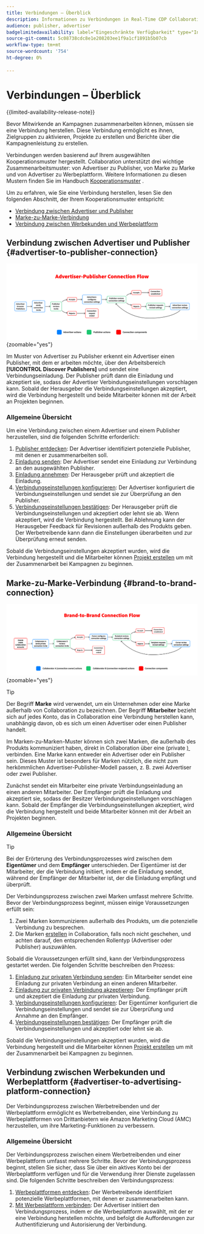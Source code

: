 ```yaml
---
title: Verbindungen – Überblick
description: Informationen zu Verbindungen in Real-Time CDP Collaboration.
audience: publisher, advertiser
badgelimitedavailability: label="Eingeschränkte Verfügbarkeit" type="Informative" url="https://helpx.adobe.com/de/legal/product-descriptions/real-time-customer-data-platform-collaboration.html newtab=true"
source-git-commit: 5c08738cdc8e1e208203ee1f9a1cf1891b5b07cb
workflow-type: tm+mt
source-wordcount: '754'
ht-degree: 0%

---
```


# Verbindungen – Überblick

{{limited-availability-release-note}}

Bevor Mitwirkende an Kampagnen zusammenarbeiten können, müssen sie eine Verbindung herstellen. Diese Verbindung ermöglicht es ihnen, Zielgruppen zu aktivieren, Projekte zu erstellen und Berichte über die Kampagnenleistung zu erstellen.

Verbindungen werden basierend auf Ihrem ausgewählten Kooperationsmuster hergestellt. Collaboration unterstützt drei wichtige Zusammenarbeitsmuster: von Advertiser zu Publisher, von Marke zu Marke und von Advertiser zu Werbeplattform. Weitere Informationen zu diesen Mustern finden Sie im Handbuch [Kooperationsmuster](/help/guide/overview/collaboration-patterns.md) .

Um zu erfahren, wie Sie eine Verbindung herstellen, lesen Sie den folgenden Abschnitt, der Ihrem Kooperationsmuster entspricht:

- [Verbindung zwischen Advertiser und Publisher](#advertiser-to-publisher-connection)
- [Marke-zu-Marke-Verbindung](#brand-to-brand-connection)
- [Verbindung zwischen Werbekunden und Werbeplattform](#advertiser-to-advertising-platform-connection)

## Verbindung zwischen Advertiser und Publisher {#advertiser-to-publisher-connection}

![Allgemeine Abbildung des Verbindungsprozesses zwischen Advertiser und Publisher.](/help/assets/connect/establish-connection/advertiser-publisher-flow.png){zoomable="yes"}

Im Muster von Advertiser zu Publisher erkennt ein Advertiser einen Publisher, mit dem er arbeiten möchte, über den Arbeitsbereich **[!UICONTROL Discover Publishers]** und sendet eine Verbindungseinladung. Der Publisher prüft dann die Einladung und akzeptiert sie, sodass der Advertiser Verbindungseinstellungen vorschlagen kann. Sobald der Herausgeber die Verbindungseinstellungen akzeptiert, wird die Verbindung hergestellt und beide Mitarbeiter können mit der Arbeit an Projekten beginnen.

### Allgemeine Übersicht

Um eine Verbindung zwischen einem Advertiser und einem Publisher herzustellen, sind die folgenden Schritte erforderlich:

1. [Publisher entdecken](./discover-collaborators.md): Der Advertiser identifiziert potenzielle Publisher, mit denen er zusammenarbeiten soll.
2. [Einladung senden](./establishing-connections.md#send-invite): Der Advertiser sendet eine Einladung zur Verbindung an den ausgewählten Publisher.
3. [Einladung annehmen](./establishing-connections.md#accept-invite): Der Herausgeber prüft und akzeptiert die Einladung.
4. [Verbindungseinstellungen konfigurieren](./establishing-connections.md#configure-connection-settings): Der Advertiser konfiguriert die Verbindungseinstellungen und sendet sie zur Überprüfung an den Publisher.
5. [Verbindungseinstellungen bestätigen](./establishing-connections.md#review-connection-settings): Der Herausgeber prüft die Verbindungseinstellungen und akzeptiert oder lehnt sie ab. Wenn akzeptiert, wird die Verbindung hergestellt. Bei Ablehnung kann der Herausgeber Feedback für Revisionen außerhalb des Produkts geben. Der Werbetreibende kann dann die Einstellungen überarbeiten und zur Überprüfung erneut senden.

Sobald die Verbindungseinstellungen akzeptiert wurden, wird die Verbindung hergestellt und die Mitarbeiter können [&#x200B; Projekt erstellen](/help/guide/collaborate/manage-projects.md#create-project) um mit der Zusammenarbeit bei Kampagnen zu beginnen.

## Marke-zu-Marke-Verbindung {#brand-to-brand-connection}

![Allgemeine Abbildung des Verbindungsprozesses zwischen Marken.](/help/assets/connect/establish-connection/brand-to-brand-flow.png){zoomable="yes"}

>[!TIP]
>
>Der Begriff **Marke** wird verwendet, um ein Unternehmen oder eine Marke außerhalb von Collaboration zu bezeichnen. Der Begriff **Mitarbeiter** bezieht sich auf jedes Konto, das in Collaboration eine Verbindung herstellen kann, unabhängig davon, ob es sich um einen Advertiser oder einen Publisher handelt.

Im Marken-zu-Marken-Muster können sich zwei Marken, die außerhalb des Produkts kommuniziert haben, direkt in Collaboration über eine (private [) &#x200B;](#private-connection-invite) verbinden. Eine Marke kann entweder ein Advertiser oder ein Publisher sein. Dieses Muster ist besonders für Marken nützlich, die nicht zum herkömmlichen Advertiser-Publisher-Modell passen, z. B. zwei Advertiser oder zwei Publisher.

Zunächst sendet ein Mitarbeiter eine private Verbindungseinladung an einen anderen Mitarbeiter. Der Empfänger prüft die Einladung und akzeptiert sie, sodass der Besitzer Verbindungseinstellungen vorschlagen kann. Sobald der Empfänger die Verbindungseinstellungen akzeptiert, wird die Verbindung hergestellt und beide Mitarbeiter können mit der Arbeit an Projekten beginnen.

### Allgemeine Übersicht

>[!TIP]
>
>Bei der Erörterung des Verbindungsprozesses wird zwischen dem **Eigentümer** und dem **Empfänger** unterschieden. Der Eigentümer ist der Mitarbeiter, der die Verbindung initiiert, indem er die Einladung sendet, während der Empfänger der Mitarbeiter ist, der die Einladung empfängt und überprüft.

Der Verbindungsprozess zwischen zwei Marken umfasst mehrere Schritte. Bevor der Verbindungsprozess beginnt, müssen einige Voraussetzungen erfüllt sein:

1. Zwei Marken kommunizieren außerhalb des Produkts, um die potenzielle Verbindung zu besprechen.
1. Die Marken [erstellen &#x200B;](/help/guide/setup/onboard-account.md) in Collaboration, falls noch nicht geschehen, und achten darauf, den entsprechenden Rollentyp (Advertiser oder Publisher) auszuwählen.

Sobald die Voraussetzungen erfüllt sind, kann der Verbindungsprozess gestartet werden. Die folgenden Schritte beschreiben den Prozess:

1. [Einladung zur privaten Verbindung senden](./establishing-connections.md#private-connection-invite): Ein Mitarbeiter sendet eine Einladung zur privaten Verbindung an einen anderen Mitarbeiter.
2. [Einladung zur privaten Verbindung akzeptieren](./establishing-connections.md#accept-invite): Der Empfänger prüft und akzeptiert die Einladung zur privaten Verbindung.
3. [Verbindungseinstellungen konfigurieren](./establishing-connections.md#configure-connection-settings): Der Eigentümer konfiguriert die Verbindungseinstellungen und sendet sie zur Überprüfung und Annahme an den Empfänger.
4. [Verbindungseinstellungen bestätigen](./establishing-connections.md#review-connection-settings): Der Empfänger prüft die Verbindungseinstellungen und akzeptiert oder lehnt sie ab.

Sobald die Verbindungseinstellungen akzeptiert wurden, wird die Verbindung hergestellt und die Mitarbeiter können [&#x200B; Projekt erstellen](/help/guide/collaborate/manage-projects.md#create-project) um mit der Zusammenarbeit bei Kampagnen zu beginnen.

## Verbindung zwischen Werbekunden und Werbeplattform {#advertiser-to-advertising-platform-connection}

Der Verbindungsprozess zwischen Werbetreibenden und der Werbeplattform ermöglicht es Werbetreibenden, eine Verbindung zu Werbeplattformen von Drittanbietern wie Amazon Marketing Cloud (AMC) herzustellen, um ihre Marketing-Funktionen zu verbessern.

### Allgemeine Übersicht

Der Verbindungsprozess zwischen einem Werbetreibenden und einer Werbeplattform umfasst mehrere Schritte. Bevor der Verbindungsprozess beginnt, stellen Sie sicher, dass Sie über ein aktives Konto bei der Werbeplattform verfügen und für die Verwendung ihrer Dienste zugelassen sind. Die folgenden Schritte beschreiben den Verbindungsprozess:

1. [Werbeplattformen entdecken](./discover-collaborators.md): Der Werbetreibende identifiziert potenzielle Werbeplattformen, mit denen er zusammenarbeiten kann.
2. [Mit Werbeplattform verbinden](./advertising-platforms/overview.md#advertising-platforms-overview): Der Advertiser initiiert den Verbindungsprozess, indem er die Werbeplattform auswählt, mit der er eine Verbindung herstellen möchte, und befolgt die Aufforderungen zur Authentifizierung und Autorisierung der Verbindung.
